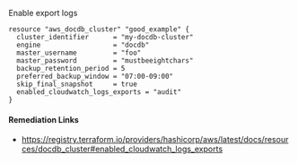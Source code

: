 
Enable export logs

```hcl
resource "aws_docdb_cluster" "good_example" {
  cluster_identifier      = "my-docdb-cluster"
  engine                  = "docdb"
  master_username         = "foo"
  master_password         = "mustbeeightchars"
  backup_retention_period = 5
  preferred_backup_window = "07:00-09:00"
  skip_final_snapshot     = true
  enabled_cloudwatch_logs_exports = "audit"
}
```

#### Remediation Links
 - https://registry.terraform.io/providers/hashicorp/aws/latest/docs/resources/docdb_cluster#enabled_cloudwatch_logs_exports
        